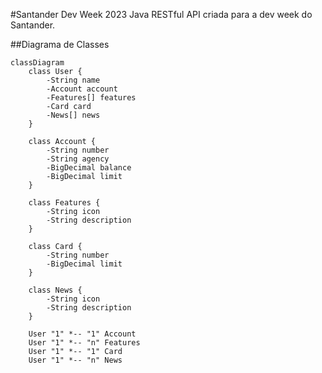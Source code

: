 #Santander Dev Week 2023
Java RESTful API criada para a dev week do Santander.

##Diagrama de Classes

```mermaid
classDiagram
    class User {
        -String name
        -Account account
        -Features[] features
        -Card card
        -News[] news
    }

    class Account {
        -String number
        -String agency
        -BigDecimal balance
        -BigDecimal limit
    }

    class Features {
        -String icon
        -String description
    }

    class Card {
        -String number
        -BigDecimal limit
    }

    class News {
        -String icon
        -String description
    }

    User "1" *-- "1" Account
    User "1" *-- "n" Features
    User "1" *-- "1" Card
    User "1" *-- "n" News
```
